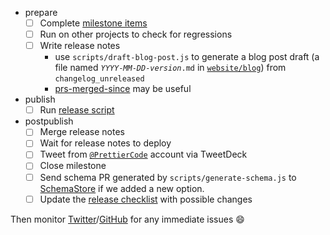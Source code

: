 - prepare
  - [ ] Complete [milestone items](https://github.com/prettier/prettier/milestones)
  - [ ] Run on other projects to check for regressions
  - [ ] Write release notes
    - use `scripts/draft-blog-post.js` to generate a blog post draft (a file named <code>*YYYY*-*MM*-*DD*-*version*.md</code> in [`website/blog`](https://github.com/prettier/prettier/tree/master/website/blog)) from `changelog_unreleased`
    - [prs-merged-since](https://npm.im/prs-merged-since) may be useful
- publish
  - [ ] Run [release script](https://github.com/prettier/prettier/tree/master/scripts/release)
- postpublish
  - [ ] Merge release notes
  - [ ] Wait for release notes to deploy
  - [ ] Tweet from [`@PrettierCode`](https://twitter.com/PrettierCode) account via TweetDeck
  - [ ] Close milestone
  - [ ] Send schema PR generated by `scripts/generate-schema.js` to [SchemaStore](https://github.com/SchemaStore/schemastore/blob/master/src/schemas/json/prettierrc.json) if we added a new option.
  - [ ] Update the [release checklist](https://github.com/prettier/prettier/wiki/Release-Checklist) with possible changes

Then monitor [Twitter](https://twitter.com/search?q=%40PrettierCode&src=typed_query&f=live)/[GitHub](https://github.com/prettier/prettier/issues) for any immediate issues 😄